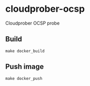 # cloudprober-ocsp
Cloudprober OCSP probe


## Build

```make docker_build```

## Push image
```make docker_push```


